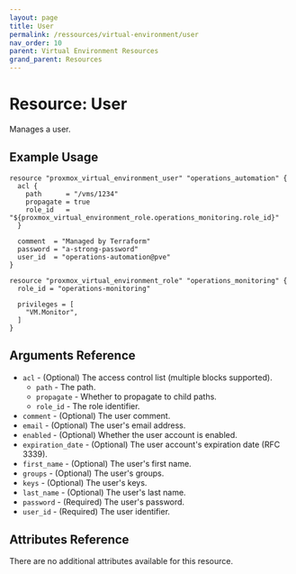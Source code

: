 ```yaml
---
layout: page
title: User
permalink: /ressources/virtual-environment/user
nav_order: 10
parent: Virtual Environment Resources
grand_parent: Resources
---
```


# Resource: User

Manages a user.

## Example Usage

```
resource "proxmox_virtual_environment_user" "operations_automation" {
  acl {
    path      = "/vms/1234"
    propagate = true
    role_id   = "${proxmox_virtual_environment_role.operations_monitoring.role_id}"
  }

  comment  = "Managed by Terraform"
  password = "a-strong-password"
  user_id  = "operations-automation@pve"
}

resource "proxmox_virtual_environment_role" "operations_monitoring" {
  role_id = "operations-monitoring"

  privileges = [
    "VM.Monitor",
  ]
}
```

## Arguments Reference

* `acl` - (Optional) The access control list (multiple blocks supported).
    * `path` - The path.
    * `propagate` - Whether to propagate to child paths.
    * `role_id` - The role identifier.
* `comment` - (Optional) The user comment.
* `email` - (Optional) The user's email address.
* `enabled` - (Optional) Whether the user account is enabled.
* `expiration_date` - (Optional) The user account's expiration date (RFC 3339).
* `first_name` - (Optional) The user's first name.
* `groups` - (Optional) The user's groups.
* `keys` - (Optional) The user's keys.
* `last_name` - (Optional) The user's last name.
* `password` - (Required) The user's password.
* `user_id` - (Required) The user identifier.

## Attributes Reference

There are no additional attributes available for this resource.
